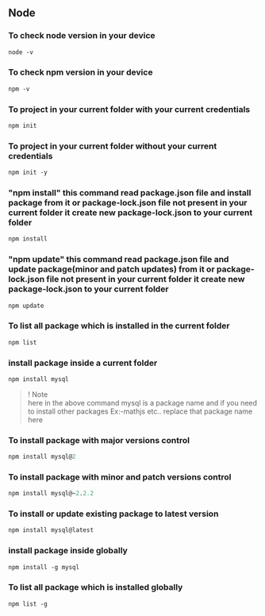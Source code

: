## Node

### To check node version in your device

```ps
node -v
```

### To check npm version in your device

```ps
npm -v 
```

### To project in your current folder with your current credentials

```ps
npm init 
```

### To project in your current folder without your current credentials

```ps
npm init -y 
```

### "npm install" this command read package.json file and install package from it or package-lock.json file not present in your current folder it create new package-lock.json to your current folder

```ps
npm install 
```

### "npm update" this command read package.json file and update package(minor and patch updates) from it or package-lock.json file not present in your current folder it create new package-lock.json to your current folder

```ps
npm update 
```

### To list all package which is installed in the current folder

```ps
npm list
```

### install package inside a current folder

```ps
npm install mysql
```

> ! Note  
 here in the above command mysql is a package name and if you need to install other packages Ex:-mathjs etc.. replace that package name here

### To install package with major versions control

```ps
npm install mysql@2
```

### To install package with minor and patch versions control

```ps
npm install mysql@~2.2.2
```

### To install or update existing package to latest version

```ps
npm install mysql@latest
```

### install package inside globally

```ps
npm install -g mysql
```

### To list all package which is installed globally

```ps
npm list -g
```